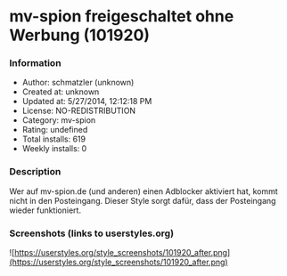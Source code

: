# mv-spion freigeschaltet ohne Werbung (101920)

### Information
- Author: schmatzler (unknown)
- Created at: unknown
- Updated at: 5/27/2014, 12:12:18 PM
- License: NO-REDISTRIBUTION
- Category: mv-spion
- Rating: undefined
- Total installs: 619
- Weekly installs: 0


### Description
Wer auf mv-spion.de (und anderen) einen Adblocker aktiviert hat, kommt nicht in den Posteingang. Dieser Style sorgt dafür, dass der Posteingang wieder funktioniert.


### Screenshots (links to userstyles.org)
![https://userstyles.org/style_screenshots/101920_after.png](https://userstyles.org/style_screenshots/101920_after.png)


